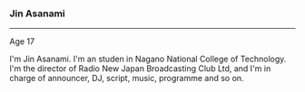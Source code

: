 ### Jin Asanami
-----

Age 17

I'm Jin Asanami. I'm an studen in Nagano National College of Technology.
I'm the director of Radio New Japan Broadcasting Club Ltd, and I'm in charge of announcer, DJ, script, music, programme and so on.

